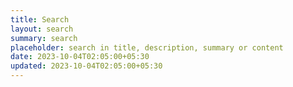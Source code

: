 ```yaml
---
title: Search
layout: search
summary: search
placeholder: search in title, description, summary or content
date: 2023-10-04T02:05:00+05:30
updated: 2023-10-04T02:05:00+05:30
---
```


